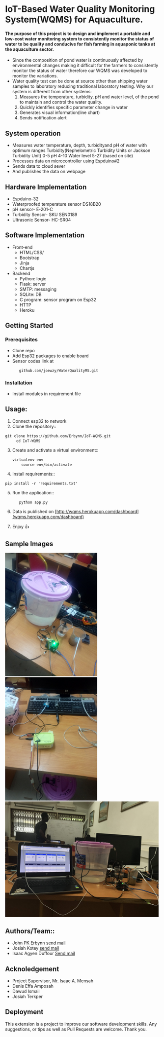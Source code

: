 # IoT-Based Water Quality Monitoring System(WQMS) for Aquaculture.



#### The purpose of this project is to design and implement a portable and low-cost water monitoring system to consistently monitor the status of water to be quality and conducive for fish farming in aquaponic tanks at the aquaculture sector.

- Since the composition of pond water is continuously affected by environmental changes making it difficult for the farmers to consistently monitor the status of water therefore our WQMS was developed to monitor the variations.
- Water quality test can be done at source other than shipping water samples to laboratory reducing traditional laboratory testing.
Why our system is different from other systems:
    1. Measures the temperature, turbidity, pH and water level, of the pond to maintain and control the water quality.
    2. Quickly identifies specific parameter change in water
    3. Generates visual information(line chart)
    4. Sends notification alert

## System operation
- Measures water temperature, depth, turbidityand pH of water with optimum ranges
            Turbidity(Nephelometric Turbidity Units or Jackson Turbidity Unit) 0-5
            pH  4-10
            Water level 5-27 (based on site)
- Processes data on microcontroller using Espduino#2 
- Sends data to cloud sever 
- And publishes the data on webpage 

## Hardware Implementation
- Espduino-32
- Waterproofed temperature sensor DS18B20
- pH sensor- E-201-C
- Turbidity Sensor- SKU SEN0189
- Ultrasonic Sensor- HC-SR04

## Software Implementation
- Front-end
    - HTML/CSS/ 
    - Bootstrap
    - Jinja
    - Chartjs
- Backend
    - Python: logic
    - Flask: server
    - SMTP: messaging 
    - SQLite: DB
    - C program: sensor program on Esp32
    - HTTP
    - Heroku
   
   
 ## Getting Started
 ### Prerequisites
 - Clone repo
 - Add Esp32 packages to enable board  
 - Sensor codes link at
    ```
       github.com/joewzy/WaterQualityMS.git
    ```
 
 ### Installation
 - Install modules in requirement file 


## Usage:
 1. Connect esp32 to network
 2. Clone the repository::
   ```
   git clone https://github.com/Erbynn/IoT-WQMS.git
        cd IoT-WQMS
   ```
 3. Create and activate a virtual environment::
    ```
    virtualenv env
        source env/bin/activate
    ```
  4. Install requirements::
   
    pip install -r 'requirements.txt'
        
  5. Run the application::
     ```
        python app.py
     ```
        
  6. Data is published on [http://wqms.herokuapp.com/dashboard](wqms.herokuapp.com/dashboard)

  6. Enjoy :+1:
 
 ## Sample Images
 <img src="images/sensors-at-service.jpg" width="300">  <img src="images/portable-hardware-package.jpg" width="300"> <img src="images/full-setup.JPG" width="500" aligh="right">
 
## Authors/Team::
   - John PK Erbynn [send mail](john.erbynn@gmail.com)
   - Josiah Kotey [send mail](josiahkotey13@gmail.com)
   - Isaac Agyen Duffour [Send mail](izagyen96@gmail.com)
   
## Acknoledgement
   - Project Supervisor, Mr. Isaac A. Mensah
   - Denis Effa Amposah
   - Dawud Ismail
   - Josiah Terkper
  
 ## Deployment 
This extension is a project to improve our software development skills. Any suggestions, or tips as well as Pull Requests are welcome.
Thank you.


   




